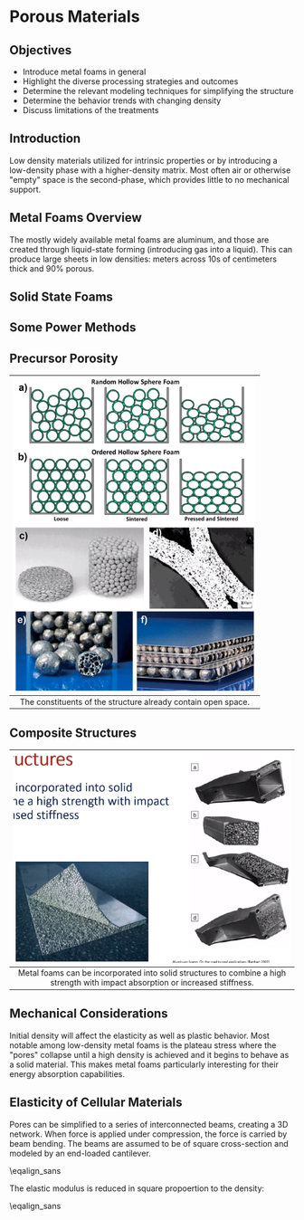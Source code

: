 <!-- 211129 -->
# Porous Materials

## Objectives
- Introduce metal foams in general
- Highlight the diverse processing strategies and outcomes
- Determine the relevant modeling techniques for simplifying the structure
- Determine the behavior trends with changing density
- Discuss limitations of the treatments



## Introduction
Low density materials utilized for intrinsic properties or by introducing a low-density phase with a higher-density matrix.
Most often air or otherwise "empty" space is the second-phase, which provides little to no mechanical support.



## Metal Foams Overview
The mostly widely available metal foams are aluminum, and those are created through liquid-state forming (introducing gas into a liquid).
This can produce large sheets in low densities: meters across 10s of centimeters thick and $90\%$ porous.



## Solid State Foams



## Some Power Methods



## Precursor Porosity
| ![](../../../attachments/engr-839-001-mechanical-metallurgy/precursor_porosity_211129_194350_EST.png) |
|:--:|
| The constituents of the structure already contain open space. |



## Composite Structures
| ![](../../../attachments/engr-839-001-mechanical-metallurgy/composite_structures_211129_195256_EST.png) |
|:--:|
| Metal foams can be incorporated into solid structures to combine a high strength with impact absorption or increased stiffness. |



## Mechanical Considerations
Initial density will affect the elasticity as well as plastic behavior.
Most notable among low-density metal foams is the plateau stress where the "pores" collapse until a high density is achieved and it begins to behave as a solid material.
This makes metal foams particularly interesting for their energy absorption capabilities.



## Elasticity of Cellular Materials
Pores can be simplified to a series of interconnected beams, creating a 3D network.
When force is applied under compression, the force is carried by beam bending.
The beams are assumed to be of square cross-section and modeled by an end-loaded cantilever.

\eqalign_sans

The elastic modulus is reduced in square propoertion to the density:

\eqalign_sans